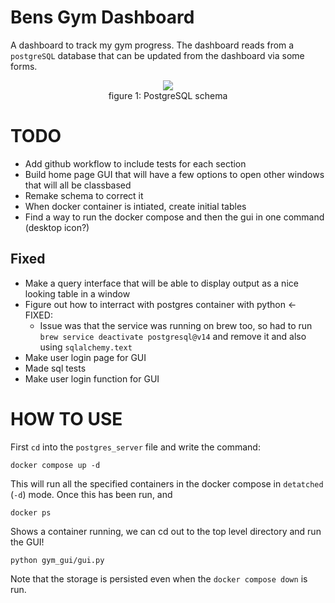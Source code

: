 # Bens Gym Dashboard

A dashboard to track my gym progress. The dashboard reads from a `postgreSQL` database that can be updated from the dashboard via some forms.

<figure align = "center">
    <img src = "https://user-images.githubusercontent.com/90726430/198308558-5074d60e-9189-4e8e-a033-35e3e38a7d44.png" />
    <figcaption >figure 1: PostgreSQL schema</figcaption>
</figure>

# TODO

- Add github workflow to include tests for each section
- Build home page GUI that will have a few options to open other windows that will all be classbased
- Remake schema to correct it 
- When docker container is intiated, create initial tables
- Find a way to run the docker compose and then the gui in one command (desktop icon?)

## Fixed

- Make a query interface that will be able to display output as a nice looking table in a window
- Figure out how to interract with postgres container with python <- FIXED:
  - Issue was that the service was running on brew too, so had to run `brew service deactivate postgresql@v14` and remove it and also using `sqlalchemy.text`
- Make user login page for GUI
- Made sql tests
- Make user login function for GUI

# HOW TO USE

First `cd` into the `postgres_server` file and write the command:

```shell
docker compose up -d
```

This will run all the specified containers in the docker compose in `detatched` (`-d`) mode. Once this has been run, and 

```shell
docker ps
```

Shows a container running, we can cd out to the top level directory and run the GUI!

```shell
python gym_gui/gui.py
```

Note that the storage is persisted even when the `docker compose down` is run.